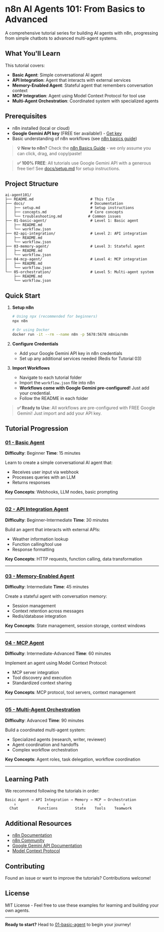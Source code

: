 # n8n AI Agents 101: From Basics to Advanced

A comprehensive tutorial series for building AI agents with n8n, progressing from simple chatbots to advanced multi-agent systems.

## What You'll Learn

This tutorial covers:
- **Basic Agent**: Simple conversational AI agent
- **API Integration**: Agent that interacts with external services
- **Memory-Enabled Agent**: Stateful agent that remembers conversation context
- **MCP Integration**: Agent using Model Context Protocol for tool use
- **Multi-Agent Orchestration**: Coordinated system with specialized agents

## Prerequisites

- n8n installed (local or cloud)
- **Google Gemini API key** (FREE tier available!) - [Get key](https://aistudio.google.com/app/apikey)
- Basic understanding of n8n workflows (see [n8n basics guide](docs/n8n-basics.md))

> **💡 New to n8n?** Check the [n8n Basics Guide](docs/n8n-basics.md) - we only assume you can click, drag, and copy/paste!

> **✅ 100% FREE**: All tutorials use Google Gemini API with a generous free tier! See [docs/setup.md](docs/setup.md) for setup instructions.

## Project Structure

```
ai-agent101/
├── README.md                          # This file
├── docs/                              # Documentation
│   ├── setup.md                       # Setup instructions
│   ├── concepts.md                    # Core concepts
│   └── troubleshooting.md            # Common issues
├── 01-basic-agent/                    # Level 1: Basic agent
│   ├── README.md
│   └── workflow.json
├── 02-api-integration/                # Level 2: API integration
│   ├── README.md
│   └── workflow.json
├── 03-memory-agent/                   # Level 3: Stateful agent
│   ├── README.md
│   └── workflow.json
├── 04-mcp-agent/                      # Level 4: MCP integration
│   ├── README.md
│   └── workflow.json
└── 05-orchestration/                  # Level 5: Multi-agent system
    ├── README.md
    └── workflow.json
```

## Quick Start

1. **Setup n8n**
   ```bash
   # Using npx (recommended for beginners)
   npx n8n

   # Or using Docker
   docker run -it --rm --name n8n -p 5678:5678 n8nio/n8n
   ```

2. **Configure Credentials**
   - Add your Google Gemini API key in n8n credentials
   - Set up any additional services needed (Redis for Tutorial 03)

3. **Import Workflows**
   - Navigate to each tutorial folder
   - Import the `workflow.json` file into n8n
   - **Workflows come with Google Gemini pre-configured!** Just add your credential.
   - Follow the README in each folder

> **✅ Ready to Use**: All workflows are pre-configured with FREE Google Gemini! Just import and add your API key.

## Tutorial Progression

### [01 - Basic Agent](01-basic-agent/README.md)
**Difficulty**: Beginner
**Time**: 15 minutes

Learn to create a simple conversational AI agent that:
- Receives user input via webhook
- Processes queries with an LLM
- Returns responses

**Key Concepts**: Webhooks, LLM nodes, basic prompting

---

### [02 - API Integration Agent](02-api-integration/README.md)
**Difficulty**: Beginner-Intermediate
**Time**: 30 minutes

Build an agent that interacts with external APIs:
- Weather information lookup
- Function calling/tool use
- Response formatting

**Key Concepts**: HTTP requests, function calling, data transformation

---

### [03 - Memory-Enabled Agent](03-memory-agent/README.md)
**Difficulty**: Intermediate
**Time**: 45 minutes

Create a stateful agent with conversation memory:
- Session management
- Context retention across messages
- Redis/database integration

**Key Concepts**: State management, session storage, context windows

---

### [04 - MCP Agent](04-mcp-agent/README.md)
**Difficulty**: Intermediate-Advanced
**Time**: 60 minutes

Implement an agent using Model Context Protocol:
- MCP server integration
- Tool discovery and execution
- Standardized context sharing

**Key Concepts**: MCP protocol, tool servers, context management

---

### [05 - Multi-Agent Orchestration](05-orchestration/README.md)
**Difficulty**: Advanced
**Time**: 90 minutes

Build a coordinated multi-agent system:
- Specialized agents (research, writer, reviewer)
- Agent coordination and handoffs
- Complex workflow orchestration

**Key Concepts**: Agent roles, task delegation, workflow coordination

---

## Learning Path

We recommend following the tutorials in order:

```
Basic Agent → API Integration → Memory → MCP → Orchestration
    ↓              ↓               ↓       ↓          ↓
  Chat         Functions        State    Tools    Teamwork
```

## Additional Resources

- [n8n Documentation](https://docs.n8n.io/)
- [n8n Community](https://community.n8n.io/)
- [Google Gemini API Documentation](https://ai.google.dev/docs)
- [Model Context Protocol](https://modelcontextprotocol.io/)

## Contributing

Found an issue or want to improve the tutorials? Contributions welcome!

## License

MIT License - Feel free to use these examples for learning and building your own agents.

---

**Ready to start?** Head to [01-basic-agent](01-basic-agent/README.md) to begin your journey!
